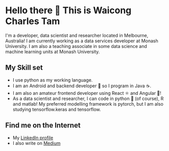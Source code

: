 # Hello there 👋 This is Waicong Charles Tam

I'm a developer, data scientist and researcher located in Melbourne, Australia! I am currently working as a data services developer at Monash University. I am also a teaching associate in some data science and machine learning units at Monash University.

## My Skill set
 - I use python as my working language.
 - I am an Android and backend developer 📱 so I program in Java ☕️.
 - I am also an amateur frontend developer using React ⚛️ and Angular 🦌!
 - As a data scientist and researcher, I can code in python 🐍 (of course), R and matlab! My preferred modelling framework is pytorch, but I am also studying tensorflow.keras and tensorflow. 

## Find me on the Internet
 - My [LinkedIn profile](https://www.linkedin.com/in/weicong-tan-571861126/)
 - I also write on [Medium](https://medium.com/@waicongtam)

<!--
**WaicongTam/WaicongTam** is a ✨ _special_ ✨ repository because its `README.md` (this file) appears on your GitHub profile.

Here are some ideas to get you started:

- 🔭 I’m currently working on ...
- 🌱 I’m currently learning ...
- 👯 I’m looking to collaborate on ...
- 🤔 I’m looking for help with ...
- 💬 Ask me about ...
- 📫 How to reach me: ...
- 😄 Pronouns: ...
- ⚡ Fun fact: ...
-->
